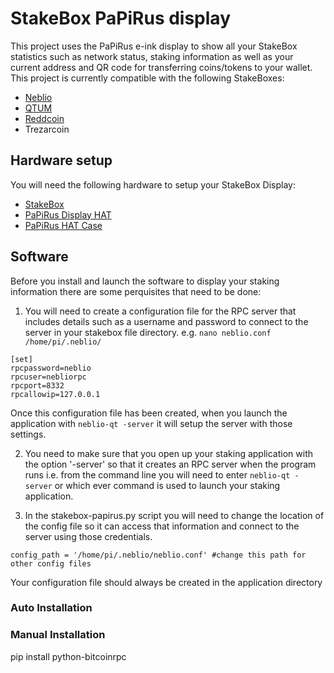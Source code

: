 # StakeBox PaPiRus display

This project uses the PaPiRus e-ink display to show all your StakeBox statistics such as network status, staking information as well as your current address and QR code for transferring coins/tokens to your wallet. This project is currently compatible with the following StakeBoxes:
- [Neblio](https://www.stakebox.org/collections/stakeboxes/products/neblio-stakebox)
- [QTUM](https://www.stakebox.org/collections/stakeboxes/products/qtum-stakebox)
- [Reddcoin](https://www.stakebox.org/collections/stakeboxes/products/reddcoin-stakebox)
- Trezarcoin


## Hardware setup

You will need the following hardware to setup your StakeBox Display:

- [StakeBox](https://www.stakebox.org)
- [PaPiRus Display HAT](https://uk.pi-supply.com/products/papirus-epaper-eink-screen-hat-for-raspberry-pi)
- [PaPiRus HAT Case](https://uk.pi-supply.com/products/papirus-hat-case)

## Software

Before you install and launch the software to display your staking information there are some perquisites that need to be done:

1. You will need to create a configuration file for the RPC server that includes details such as a username and password to connect to the server in your stakebox file directory.
e.g. ```nano neblio.conf /home/pi/.neblio/```

```
[set]
rpcpassword=neblio
rpcuser=nebliorpc
rpcport=8332
rpcallowip=127.0.0.1
```

Once this configuration file has been created, when you launch the application with ```neblio-qt -server``` it will setup the server with those settings.

2. You need to make sure that you open up your staking application with the option '-server' so that it creates an RPC server when the program runs i.e. from the command line you will need to enter ```neblio-qt -server``` or which ever command is used to launch your staking application.

3. In the stakebox-papirus.py script you will need to change the location of the config file so it can access that information and connect to the server using those credentials.

```
config_path = '/home/pi/.neblio/neblio.conf' #change this path for other config files
```

Your configuration file should always be created in the application directory


### Auto Installation

### Manual Installation

pip install python-bitcoinrpc
